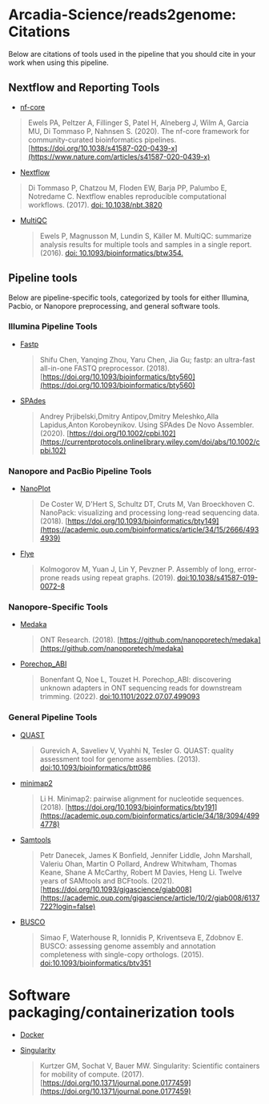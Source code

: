 # Arcadia-Science/reads2genome: Citations


Below are citations of tools used in the pipeline that you should cite in your work when using this pipeline.

## Nextflow and Reporting Tools

- [nf-core](https://pubmed.ncbi.nlm.nih.gov/32055031/)

> Ewels PA, Peltzer A, Fillinger S, Patel H, Alneberg J, Wilm A, Garcia MU, Di Tommaso P, Nahnsen S. (2020). The nf-core framework for community-curated bioinformatics pipelines. [https://doi.org/10.1038/s41587-020-0439-x](https://www.nature.com/articles/s41587-020-0439-x)

- [Nextflow](https://pubmed.ncbi.nlm.nih.gov/28398311/)

> Di Tommaso P, Chatzou M, Floden EW, Barja PP, Palumbo E, Notredame C. Nextflow enables reproducible computational workflows. (2017). [doi: 10.1038/nbt.3820](https://www.nature.com/articles/nbt.3820)

- [MultiQC](https://pubmed.ncbi.nlm.nih.gov/27312411/)
  > Ewels P, Magnusson M, Lundin S, Käller M. MultiQC: summarize analysis results for multiple tools and samples in a single report. (2016). [doi: 10.1093/bioinformatics/btw354.](https://academic.oup.com/bioinformatics/article/32/19/3047/2196507)

## Pipeline tools

Below are pipeline-specific tools, categorized by tools for either Illumina, Pacbio, or Nanopore preprocessing, and general software tools.

### Illumina Pipeline Tools
- [Fastp](https://doi.org/10.1093/bioinformatics/bty560)
  > Shifu Chen, Yanqing Zhou, Yaru Chen, Jia Gu; fastp: an ultra-fast all-in-one FASTQ preprocessor. (2018). [https://doi.org/10.1093/bioinformatics/bty560](https://doi.org/10.1093/bioinformatics/bty560)
- [SPAdes](https://currentprotocols.onlinelibrary.wiley.com/doi/abs/10.1002/cpbi.102)
  > Andrey Prjibelski,Dmitry Antipov,Dmitry Meleshko,Alla Lapidus,Anton Korobeynikov. Using SPAdes De Novo Assembler. (2020). [https://doi.org/10.1002/cpbi.102](https://currentprotocols.onlinelibrary.wiley.com/doi/abs/10.1002/cpbi.102)

### Nanopore  and PacBio Pipeline Tools
- [NanoPlot](https://academic.oup.com/bioinformatics/article/34/15/2666/4934939)
  > De Coster W, D'Hert S, Schultz DT, Cruts M, Van Broeckhoven C. NanoPack: visualizing and processing long-read sequencing data. (2018). [https://doi.org/10.1093/bioinformatics/bty149](https://academic.oup.com/bioinformatics/article/34/15/2666/4934939)
- [Flye](https://www.nature.com/articles/s41587-019-0072-8)
  > Kolmogorov M, Yuan J, Lin Y, Pevzner P. Assembly of long, error-prone reads using repeat graphs. (2019). [doi:10.1038/s41587-019-0072-8](https://www.nature.com/articles/s41587-019-0072-8)

### Nanopore-Specific Tools
- [Medaka](https://github.com/nanoporetech/medaka)
  > ONT Research. (2018). [https://github.com/nanoporetech/medaka](https://github.com/nanoporetech/medaka)
- [Porechop_ABI](https://www.biorxiv.org/content/10.1101/2022.07.07.499093v1)
  > Bonenfant Q, Noe L, Touzet H. Porechop_ABI: discovering unknown adapters in ONT sequencing reads for downstream trimming. (2022). [doi:10.1101/2022.07.07.499093](https://academic.oup.com/bioinformatics/article/34/15/2666/4934939)

### General Pipeline Tools
- [QUAST](https://academic.oup.com/bioinformatics/article/29/8/1072/228832?login=false)
  > Gurevich A, Saveliev V, Vyahhi N, Tesler G. QUAST: quality assessment tool for genome assemblies. (2013). [doi:10.1093/bioinformatics/btt086](https://academic.oup.com/bioinformatics/article/29/8/1072/228832?login=false)
- [minimap2](https://academic.oup.com/bioinformatics/article/34/18/3094/4994778)
  > Li H. Minimap2: pairwise alignment for nucleotide sequences. (2018). [https://doi.org/10.1093/bioinformatics/bty191](https://academic.oup.com/bioinformatics/article/34/18/3094/4994778)
- [Samtools](https://academic.oup.com/gigascience/article/10/2/giab008/6137722?login=false)
  > Petr Danecek, James K Bonfield, Jennifer Liddle, John Marshall, Valeriu Ohan, Martin O Pollard, Andrew Whitwham, Thomas Keane, Shane A McCarthy, Robert M Davies, Heng Li. Twelve years of SAMtools and BCFtools. (2021). [https://doi.org/10.1093/gigascience/giab008](https://academic.oup.com/gigascience/article/10/2/giab008/6137722?login=false)
- [BUSCO](https://academic.oup.com/bioinformatics/article/31/19/3210/211866)
  > Simao F, Waterhouse R, Ionnidis P, Kriventseva E, Zdobnov E. BUSCO: assessing genome assembly and annotation completeness with single-copy orthologs. (2015). [doi:10.1093/bioinformatics/btv351](https://doi.org/10.1093/bioinformatics/btv351)

# Software packaging/containerization tools

- [Docker](https://dl.acm.org/doi/10.5555/2600239.2600241)

- [Singularity](https://pubmed.ncbi.nlm.nih.gov/28494014/)
  > Kurtzer GM, Sochat V, Bauer MW. Singularity: Scientific containers for mobility of compute. (2017). [https://doi.org/10.1371/journal.pone.0177459](https://doi.org/10.1371/journal.pone.0177459)
